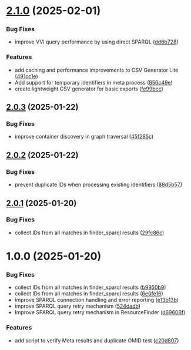 # [2.1.0](https://github.com/opencitations/oc_meta/compare/v2.0.3...v2.1.0) (2025-02-01)


### Bug Fixes

* improve VVI query performance by using direct SPARQL ([dd6b728](https://github.com/opencitations/oc_meta/commit/dd6b72818989d476995309ec5cd7b53cbced08ab))


### Features

* add caching and performance improvements to CSV Generator Lite ([491cc1e](https://github.com/opencitations/oc_meta/commit/491cc1ed987845ccacb2de3c6432c80194c1f835))
* Add support for temporary identifiers in meta process ([856c49e](https://github.com/opencitations/oc_meta/commit/856c49e5898c4c3dd3a9bea98ddc4ab0a103ddc4))
* create lightweight CSV generator for basic exports ([fe99bcc](https://github.com/opencitations/oc_meta/commit/fe99bcce47f9c3d645d03852986def7f5569ac56))

## [2.0.3](https://github.com/opencitations/oc_meta/compare/v2.0.2...v2.0.3) (2025-01-22)


### Bug Fixes

* improve container discovery in graph traversal ([45f285c](https://github.com/opencitations/oc_meta/commit/45f285cb8f7e7d1f4ade9396bc054acde795388f))

## [2.0.2](https://github.com/opencitations/oc_meta/compare/v2.0.1...v2.0.2) (2025-01-22)


### Bug Fixes

* prevent duplicate IDs when processing existing identifiers ([88d5b57](https://github.com/opencitations/oc_meta/commit/88d5b57c71cc9b0f074d6b0f4e57cf16ab130634))

## [2.0.1](https://github.com/opencitations/oc_meta/compare/v2.0.0...v2.0.1) (2025-01-20)


### Bug Fixes

* collect IDs from all matches in finder_sparql results ([29fc86c](https://github.com/opencitations/oc_meta/commit/29fc86c66c4ac6e2290a95b1f6c82c14c65594e1))

# 1.0.0 (2025-01-20)


### Bug Fixes

* collect IDs from all matches in finder_sparql results ([b9950b9](https://github.com/opencitations/oc_meta/commit/b9950b9604913a47829f1f4757986a7c62609a7f))
* collect IDs from all matches in finder_sparql results ([6e0fe16](https://github.com/opencitations/oc_meta/commit/6e0fe16e430a812b068ab78fa78c24f5bc91d549))
* improve SPARQL connection handling and error reporting ([e13b13b](https://github.com/opencitations/oc_meta/commit/e13b13b294901647ebd2ad142d6421c602be656e))
* improve SPARQL query retry mechanism ([524dadb](https://github.com/opencitations/oc_meta/commit/524dadb54aa1ff4149c1aa46b91b140134ea2277))
* Improve SPARQL query retry mechanism in ResourceFinder ([d69606f](https://github.com/opencitations/oc_meta/commit/d69606f416cd3e73d0152548658d72ac74755ea8))


### Features

* add script to verify Meta results and duplicate OMID test ([c20d807](https://github.com/opencitations/oc_meta/commit/c20d807c93ab3d20c4ecb187a85a6b024935690e))
